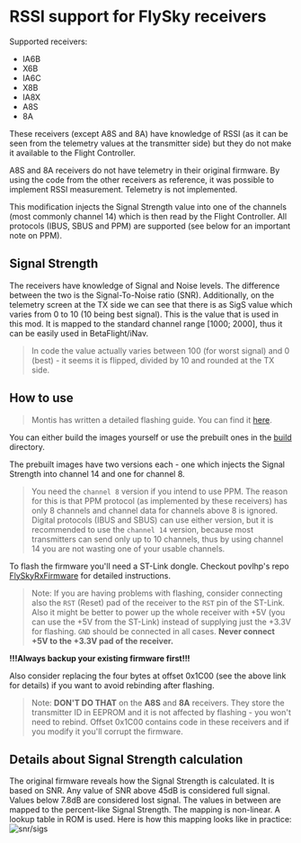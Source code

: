 # RSSI support for FlySky receivers

Supported receivers:
* IA6B
* X6B
* IA6C
* X8B
* IA8X
* A8S
* 8A

These receivers (except A8S and 8A) have knowledge of RSSI (as it can be seen from the telemetry values
at the transmitter side) but they do not make it available to the Flight
Controller.

A8S and 8A receivers do not have telemetry in their original firmware. By using the code from the other receivers as reference, it was possible to implement RSSI measurement. Telemetry is not implemented.

This modification injects the Signal Strength value into one of the channels (most commonly channel 14) which is then read by the Flight Controller. All protocols (IBUS, SBUS and PPM) are supported (see below for an important note on PPM).

## Signal Strength

The receivers have knowledge of Signal and Noise levels. The difference between the two is the
Signal-To-Noise ratio (SNR). Additionally, on the telemetry screen at the TX side we can see that there is as SigS value
which varies from 0 to 10 (10 being best signal). This is the value that is used in this mod. It is mapped to the standard
channel range [1000; 2000], thus it can be easily used in BetaFlight/iNav.

> In code the value actually varies between 100 (for worst signal) and 0 (best) - it seems it is flipped, divided by 10 and rounded at the TX side.


## How to use

> Montis has written a detailed flashing guide. You can find it [here](http://www.multirotorguide.com/guide/flysky-receivers-rssi-mod-alternative-firmware/).

You can either build the images yourself or use the prebuilt ones in the [build](build) directory.

The prebuilt images have two versions each - one which injects the Signal Strength into channel 14 and one for channel 8.
> You need the `channel 8` version if you intend to use PPM. The reason for this is that PPM protocol (as implemented by these receivers) has only 8 channels and channel data for channels above 8 is ignored.
> Digital protocols (IBUS and SBUS) can use either version, but it is recommended to use the `channel 14` version, because most transmitters can send only up to 10 channels, thus by using channel 14 you are not wasting one of your usable channels.

To flash the firmware you'll need a ST-Link dongle.
Checkout povlhp's repo [FlySkyRxFirmware](https://github.com/povlhp/FlySkyRxFirmware) for detailed
instructions.

> Note: If you are having problems with flashing, consider connecting also the `RST` (Reset) pad of the receiver to the `RST` pin of the ST-Link.<br/>
> Also it might be better to power up the whole receiver with +5V (you can use the +5V from the ST-Link) instead of supplying just the +3.3V for flashing. `GND` should be connected in all cases. **Never connect +5V to the +3.3V pad of the receiver.**

**!!!Always backup your existing firmware first!!!**

Also consider replacing the four bytes at offset 0x1C00 (see the above link for details) if you want to avoid rebinding
after flashing.

> Note: **DON'T DO THAT** on the **A8S** and **8A** receivers. They store the transmitter ID in EEPROM and it is not affected by flashing - you won't need to rebind. Offset 0x1C00 contains code in these receivers and if you modify it you'll corrupt the firmware.

## Details about Signal Strength calculation
The original firmware reveals how the Signal Strength is calculated. It is based on SNR.
Any value of SNR above 45dB is considered full signal. Values below 7.8dB are considered
lost signal. The values in between are mapped to the percent-like Signal Strength. The mapping is
non-linear. A lookup table in ROM is used. Here is how this mapping looks like in practice:
![snr/sigs](https://user-images.githubusercontent.com/9365881/41402828-037e95ae-6fcc-11e8-939f-167e4dab414b.png)
